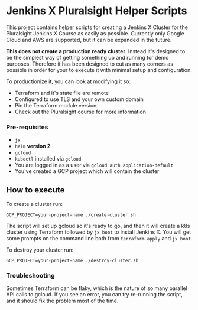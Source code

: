 # Jenkins X Pluralsight Helper Scripts

This project contains helper scripts for creating a Jenkins X Cluster 
for the Pluralsight Jenkins X Course as easily as possible. Currently only Google Cloud and 
AWS are supported, but it can be expanded in the future.

**This does not create a production ready cluster**. Instead it's 
designed to be the simplest way of getting something up and running
for demo purposes. Therefore it has been designed to cut as many corners 
as possible in order for your to execute it with minimal setup and configuration.

To productionize it, you can look at modifying it so:

- Terraform and it's state file are remote
- Configured to use TLS and your own custom domain
- Pin the Terraform module version
- Check out the  Pluralsight course for more information  

### Pre-requisites

- `jx` 
- `helm` **version 2**
- `gcloud`
- `kubectl` installed via `gcloud`
- You are logged in as a user via `gcloud auth application-default`
- You've created a GCP project which will contain the cluster

## How to execute

To create a cluster run:

`GCP_PROJECT=your-project-name ./create-cluster.sh`

The script will set up gcloud so it's ready to go, and then it will 
create a k8s cluster using Terraform followed by `jx boot` to 
install Jenkins X. You will get some prompts on 
the command line both from `terraform apply` and `jx boot`

To destroy your cluster run:

`GCP_PROJECT=your-project-name ./destroy-cluster.sh`

### Troubleshooting

Sometimes Terraform can be flaky, which is the nature of so many parallel
API calls to gcloud. If you see an error, you can try
re-running the script, and it should fix the problem most of the time.